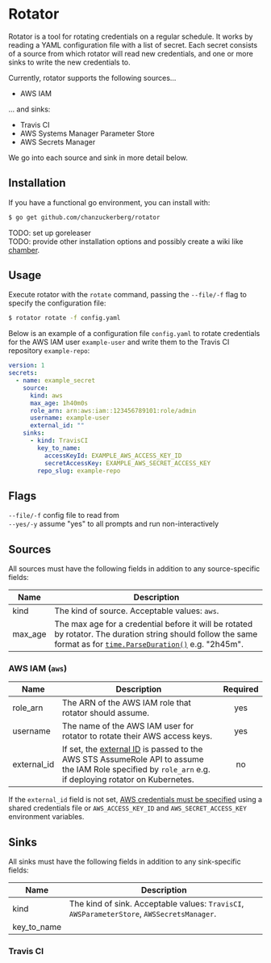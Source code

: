 # Rotator

Rotator is a tool for rotating credentials on a regular schedule. It works by reading a YAML configuration file with a list of secret. Each secret consists of a source from which rotator will read new credentials, and one or more sinks to write the new credentials to.

Currently, rotator supports the following sources...
* AWS IAM 

... and sinks:
* Travis CI
* AWS Systems Manager Parameter Store
* AWS Secrets Manager

We go into each source and sink in more detail below.

## Installation

If you have a functional go environment, you can install with:

```bash
$ go get github.com/chanzuckerberg/rotator
```
TODO: set up goreleaser \
TODO: provide other installation options and possibly create a wiki like [chamber](https://github.com/segmentio/chamber/wiki/Installation).

## Usage
Execute rotator with the `rotate` command, passing the `--file/-f` flag to specify the configuration file:
```bash
$ rotator rotate -f config.yaml
```

Below is an example of a configuration file `config.yaml` to rotate credentials for the AWS IAM user `example-user` and write them to the Travis CI repository `example-repo`:
```YAML
version: 1
secrets:
  - name: example_secret
    source:
      kind: aws
      max_age: 1h40m0s 
      role_arn: arn:aws:iam::123456789101:role/admin
      username: example-user
      external_id: ""
    sinks:
      - kind: TravisCI
        key_to_name:
          accessKeyId: EXAMPLE_AWS_ACCESS_KEY_ID
          secretAccessKey: EXAMPLE_AWS_SECRET_ACCESS_KEY   
        repo_slug: example-repo
```

## Flags
`--file/-f`  config file to read from \
`--yes/-y`    assume "yes" to all prompts and run non-interactively

## Sources
All sources must have the following fields in addition to any source-specific fields:

| Name | Description |
|------|-------------|
| kind | The kind of source. Acceptable values: `aws`. |
| max\_age | The max age for a credential before it will be rotated by rotator. The duration string should follow the same format as for [`time.ParseDuration()`](https://golang.org/pkg/time/#ParseDuration) e.g. "2h45m". |

### AWS IAM (`aws`)
| Name | Description | Required |
|------|-------------|:-----:|
| role\_arn | The ARN of the AWS IAM role that rotator should assume. | yes |
| username | The name of the AWS IAM user for rotator to rotate their AWS access keys. | yes |
| external\_id | If set, the [external ID](https://docs.aws.amazon.com/IAM/latest/UserGuide/id_roles_create_for-user_externalid.html) is passed to the AWS STS AssumeRole API to assume the IAM Role specified by `role_arn` e.g. if deploying rotator on Kubernetes. | no |

If the `external_id` field is not set, [AWS credentials must be specified](https://docs.aws.amazon.com/sdk-for-go/v1/developer-guide/configuring-sdk.html#specifying-credentials) using a shared credentials file or `AWS_ACCESS_KEY_ID` and `AWS_SECRET_ACCESS_KEY` environment variables.

## Sinks
All sinks must have the following fields in addition to any sink-specific fields:

| Name | Description |
|------|-------------|
| kind | The kind of sink. Acceptable values: `TravisCI`, `AWSParameterStore`, `AWSSecretsManager`. |
| key\_to\_name |  |

### Travis CI
